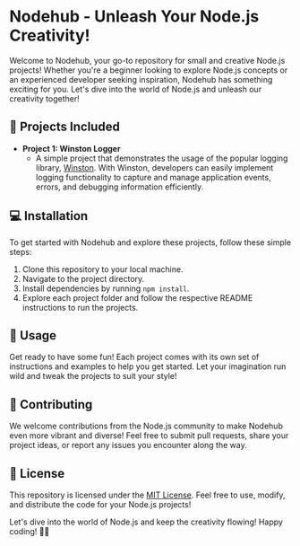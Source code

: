 # Nodehub - Unleash Your Node.js Creativity!

Welcome to Nodehub, your go-to repository for small and creative Node.js projects! Whether you're a beginner looking to explore Node.js concepts or an experienced developer seeking inspiration, Nodehub has something exciting for you. Let's dive into the world of Node.js and unleash our creativity together!

## 🚀 Projects Included

- **Project 1: Winston Logger**
  -  A simple project that demonstrates the usage of the popular logging library, [Winston](https://github.com/winstonjs/). With Winston, developers can easily implement logging functionality to capture and manage application events, errors, and debugging information efficiently. 
 

## 💻 Installation

To get started with Nodehub and explore these projects, follow these simple steps:

1. Clone this repository to your local machine.
2. Navigate to the project directory.
3. Install dependencies by running `npm install`.
4. Explore each project folder and follow the respective README instructions to run the projects.

## 🎉 Usage

Get ready to have some fun! Each project comes with its own set of instructions and examples to help you get started. Let your imagination run wild and tweak the projects to suit your style!

## 🤝 Contributing

We welcome contributions from the Node.js community to make Nodehub even more vibrant and diverse! Feel free to submit pull requests, share your project ideas, or report any issues you encounter along the way.

## 📝 License

This repository is licensed under the [MIT License](LICENSE). Feel free to use, modify, and distribute the code for your Node.js projects!


Let's dive into the world of Node.js and keep the creativity flowing! Happy coding! 🚀🎉
